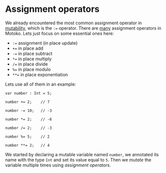 # Assignment operators
We already encountered the most common assignment operator in [mutability](/common-programming-concepts/mutability.html), which is the `:=` operator. There are [many](https://internetcomputer.org/docs/current/developer-docs/build/cdks/motoko-dfinity/language-manual#assignment-operators) assignment operators in Motoko. Lets just focus on some essential ones here:

- `:=`	assignment (in place update)
- `+=`	in place add
- `-=`  in place subtract
- `*=`  in place multiply
- `/=`  in place divide 
- `%=`  in place modulo
- `**=` in place exponentiation

Lets use all of them in an example:

```motoko
var number : Int = 5;

number += 2;    // 7

number -= 10;   // -3

number *= 2;    // -6

number /= 2;    // -3  

number %= 5;    // 2

number **= 2;   // 4
```

We started by declaring a mutable variable named `number`, we annotated its name with the type `Int` and set its value equal to `5`. Then we *mutate* the variable multiple times using *assignment operators*. 




